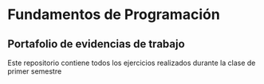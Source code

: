 # Fundamentos de Programación

## Portafolio de evidencias de trabajo

Este repositorio contiene todos los ejercicios realizados durante la clase de primer semestre